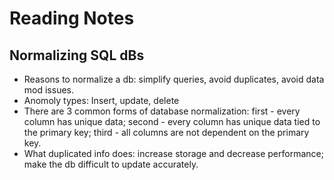 # Reading Notes
## Normalizing SQL dBs

* Reasons to normalize a db: simplify queries, avoid duplicates, avoid data mod issues.
* Anomoly types: Insert, update, delete
* There are 3 common forms of database normalization: first - every column has unique data; second - every column has unique data tied to the primary key; third - all columns are not dependent on the primary key. 
* What duplicated info does: increase storage and decrease performance; make the db difficult to update accurately. 